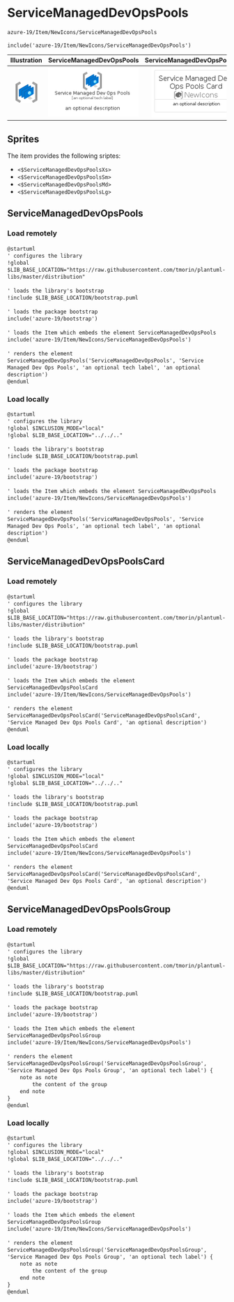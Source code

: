 # ServiceManagedDevOpsPools


```text
azure-19/Item/NewIcons/ServiceManagedDevOpsPools
```

```text
include('azure-19/Item/NewIcons/ServiceManagedDevOpsPools')
```



| Illustration | ServiceManagedDevOpsPools | ServiceManagedDevOpsPoolsCard | ServiceManagedDevOpsPoolsGroup |
| :---: | :---: | :---: | :---: |
| ![illustration for Illustration](../../../azure-19/Item/NewIcons/ServiceManagedDevOpsPools.png) | ![illustration for ServiceManagedDevOpsPools](../../../azure-19/Item/NewIcons/ServiceManagedDevOpsPools.Local.png) | ![illustration for ServiceManagedDevOpsPoolsCard](../../../azure-19/Item/NewIcons/ServiceManagedDevOpsPoolsCard.Local.png) | ![illustration for ServiceManagedDevOpsPoolsGroup](../../../azure-19/Item/NewIcons/ServiceManagedDevOpsPoolsGroup.Local.png) |



## Sprites
The item provides the following sriptes:

- `<$ServiceManagedDevOpsPoolsXs>`
- `<$ServiceManagedDevOpsPoolsSm>`
- `<$ServiceManagedDevOpsPoolsMd>`
- `<$ServiceManagedDevOpsPoolsLg>`





## ServiceManagedDevOpsPools

### Load remotely
```plantuml
@startuml
' configures the library
!global $LIB_BASE_LOCATION="https://raw.githubusercontent.com/tmorin/plantuml-libs/master/distribution"

' loads the library's bootstrap
!include $LIB_BASE_LOCATION/bootstrap.puml

' loads the package bootstrap
include('azure-19/bootstrap')

' loads the Item which embeds the element ServiceManagedDevOpsPools
include('azure-19/Item/NewIcons/ServiceManagedDevOpsPools')

' renders the element
ServiceManagedDevOpsPools('ServiceManagedDevOpsPools', 'Service Managed Dev Ops Pools', 'an optional tech label', 'an optional description')
@enduml
```

### Load locally
```plantuml
@startuml
' configures the library
!global $INCLUSION_MODE="local"
!global $LIB_BASE_LOCATION="../../.."

' loads the library's bootstrap
!include $LIB_BASE_LOCATION/bootstrap.puml

' loads the package bootstrap
include('azure-19/bootstrap')

' loads the Item which embeds the element ServiceManagedDevOpsPools
include('azure-19/Item/NewIcons/ServiceManagedDevOpsPools')

' renders the element
ServiceManagedDevOpsPools('ServiceManagedDevOpsPools', 'Service Managed Dev Ops Pools', 'an optional tech label', 'an optional description')
@enduml
```

## ServiceManagedDevOpsPoolsCard

### Load remotely
```plantuml
@startuml
' configures the library
!global $LIB_BASE_LOCATION="https://raw.githubusercontent.com/tmorin/plantuml-libs/master/distribution"

' loads the library's bootstrap
!include $LIB_BASE_LOCATION/bootstrap.puml

' loads the package bootstrap
include('azure-19/bootstrap')

' loads the Item which embeds the element ServiceManagedDevOpsPoolsCard
include('azure-19/Item/NewIcons/ServiceManagedDevOpsPools')

' renders the element
ServiceManagedDevOpsPoolsCard('ServiceManagedDevOpsPoolsCard', 'Service Managed Dev Ops Pools Card', 'an optional description')
@enduml
```

### Load locally
```plantuml
@startuml
' configures the library
!global $INCLUSION_MODE="local"
!global $LIB_BASE_LOCATION="../../.."

' loads the library's bootstrap
!include $LIB_BASE_LOCATION/bootstrap.puml

' loads the package bootstrap
include('azure-19/bootstrap')

' loads the Item which embeds the element ServiceManagedDevOpsPoolsCard
include('azure-19/Item/NewIcons/ServiceManagedDevOpsPools')

' renders the element
ServiceManagedDevOpsPoolsCard('ServiceManagedDevOpsPoolsCard', 'Service Managed Dev Ops Pools Card', 'an optional description')
@enduml
```

## ServiceManagedDevOpsPoolsGroup

### Load remotely
```plantuml
@startuml
' configures the library
!global $LIB_BASE_LOCATION="https://raw.githubusercontent.com/tmorin/plantuml-libs/master/distribution"

' loads the library's bootstrap
!include $LIB_BASE_LOCATION/bootstrap.puml

' loads the package bootstrap
include('azure-19/bootstrap')

' loads the Item which embeds the element ServiceManagedDevOpsPoolsGroup
include('azure-19/Item/NewIcons/ServiceManagedDevOpsPools')

' renders the element
ServiceManagedDevOpsPoolsGroup('ServiceManagedDevOpsPoolsGroup', 'Service Managed Dev Ops Pools Group', 'an optional tech label') {
    note as note
        the content of the group
    end note
}
@enduml
```

### Load locally
```plantuml
@startuml
' configures the library
!global $INCLUSION_MODE="local"
!global $LIB_BASE_LOCATION="../../.."

' loads the library's bootstrap
!include $LIB_BASE_LOCATION/bootstrap.puml

' loads the package bootstrap
include('azure-19/bootstrap')

' loads the Item which embeds the element ServiceManagedDevOpsPoolsGroup
include('azure-19/Item/NewIcons/ServiceManagedDevOpsPools')

' renders the element
ServiceManagedDevOpsPoolsGroup('ServiceManagedDevOpsPoolsGroup', 'Service Managed Dev Ops Pools Group', 'an optional tech label') {
    note as note
        the content of the group
    end note
}
@enduml
```

